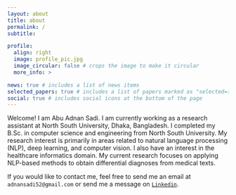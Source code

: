 ```yaml
---
layout: about
title: about
permalink: /
subtitle: 

profile:
  align: right
  image: profile_pic.jpg
  image_circular: false # crops the image to make it circular
  more_info: >

news: true # includes a list of news items
selected_papers: true # includes a list of papers marked as "selected={true}"
social: true # includes social icons at the bottom of the page
---
```


Welcome! I am Abu Adnan Sadi. I am currently working as a research assistant at North South University, Dhaka, Bangladesh. I completed my B.Sc. in computer science and engineering from North South University. My research interest is primarily in areas related to natural language processing (NLP), deep learning, and computer vision. I also have an interest in the healthcare informatics domain. My current research focuses on applying NLP-based methods to obtain differential diagnoses from medical texts.

If you would like to contact me, feel free to send me an email at `adnansadi52@gmail.com` or send me a message on [`Linkedin`](https://www.linkedin.com/in/abu-adnan-sadi-1a40a4200/).


